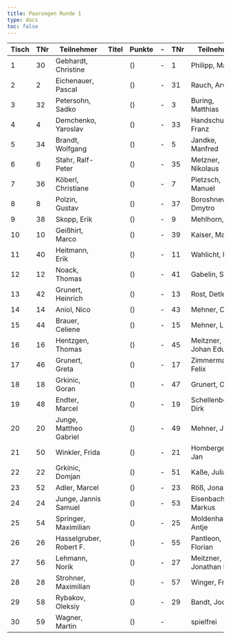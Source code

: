 ```yaml
---
title: Paarungen Runde 1
type: docs
toc: false
---
```


| Tisch | TNr | Teilnehmer              | Titel | Punkte | - | TNr | Teilnehmer             | Titel | Punkte | Ergebnis |
|-------|-----|--------------------------|-------|--------|---|-----|------------------------|-------|--------|----------|
| 1     | 30  | Gebhardt, Christine      |       | ()     | - | 1   | Philipp, Mathias       |       | ()     | 0 - 1    |
| 2     | 2   | Eichenauer, Pascal       |       | ()     | - | 31  | Rauch, Arwid           |       | ()     | 1 - 0    |
| 3     | 32  | Petersohn, Sadko         |       | ()     | - | 3   | Buring, Matthias       |       | ()     | 0 - 1    |
| 4     | 4   | Demchenko, Yaroslav      |       | ()     | - | 33  | Handschuh, Franz       |       | ()     | 1 - 0    |
| 5     | 34  | Brandt, Wolfgang         |       | ()     | - | 5   | Jandke, Manfred        |       | ()     | 0 - 1    |
| 6     | 6   | Stahr, Ralf-Peter        |       | ()     | - | 35  | Metzner, Nikolaus      |       | ()     | 1 - 0    |
| 7     | 36  | Köberl, Christiane       |       | ()     | - | 7   | Pietzsch, Manuel       |       | ()     | 0 - 1    |
| 8     | 8   | Polzin, Gustav           |       | ()     | - | 37  | Boroshnev, Dmytro      |       | ()     | ½ - ½    |
| 9     | 38  | Skopp, Erik              |       | ()     | - | 9   | Mehlhorn, Uwe          |       | ()     | 0 - 1    |
| 10    | 10  | Geißhirt, Marco          |       | ()     | - | 39  | Kaiser, Markus         |       | ()     | 1 - 0    |
| 11    | 40  | Heitmann, Erik           |       | ()     | - | 11  | Wahlicht, Mike         |       | ()     | 0 - 1    |
| 12    | 12  | Noack, Thomas            |       | ()     | - | 41  | Gabelin, Simon         |       | ()     | 1 - 0    |
| 13    | 42  | Grunert, Heinrich        |       | ()     | - | 13  | Rost, Detlef           |       | ()     | 0 - 1    |
| 14    | 14  | Aniol, Nico              |       | ()     | - | 43  | Mehner, Clara          |       | ()     | 1 - 0    |
| 15    | 44  | Brauer, Celiene          |       | ()     | - | 15  | Mehner, Lorenz         |       | ()     | 0 - 1    |
| 16    | 16  | Hentzgen, Thomas         |       | ()     | - | 45  | Meitzner, Johan Eduard |       | ()     | 0 - 1    |
| 17    | 46  | Grunert, Greta           |       | ()     | - | 17  | Zimmermann, Felix      |       | ()     | 0 - 1    |
| 18    | 18  | Grkinic, Goran           |       | ()     | - | 47  | Grunert, Olga          |       | ()     | 1 - 0    |
| 19    | 48  | Endter, Marcel           |       | ()     | - | 19  | Schellenberger, Dirk   |       | ()     | ½ - ½    |
| 20    | 20  | Junge, Mattheo Gabriel   |       | ()     | - | 49  | Mehner, Joerg          |       | ()     | 1 - 0    |
| 21    | 50  | Winkler, Frida           |       | ()     | - | 21  | Homberger, Jan         |       | ()     | 0 - 1    |
| 22    | 22  | Grkinic, Domjan          |       | ()     | - | 51  | Kaße, Julian           |       | ()     | 1 - 0    |
| 23    | 52  | Adler, Marcel            |       | ()     | - | 23  | Röß, Jonas             |       | ()     | 0 - 1    |
| 24    | 24  | Junge, Jannis Samuel     |       | ()     | - | 53  | Eisenbach, Markus      |       | ()     | 0 - 1    |
| 25    | 54  | Springer, Maximilian     |       | ()     | - | 25  | Moldenhauer, Antje     |       | ()     | ½ - ½    |
| 26    | 26  | Hasselgruber, Robert F.  |       | ()     | - | 55  | Pantleon, Florian      |       | ()     | 1 - 0    |
| 27    | 56  | Lehmann, Norik           |       | ()     | - | 27  | Meitzner, Jonathan F.  |       | ()     | 0 - 1    |
| 28    | 28  | Strohner, Maximilian     |       | ()     | - | 57  | Winger, Frank          |       | ()     | 1 - 0    |
| 29    | 58  | Rybakov, Oleksiy         |       | ()     | - | 29  | Bandt, Jochen          |       | ()     | ½ - ½    |
| 30    | 59  | Wagner, Martin           |       | ()     | - |     | spielfrei              |       | ()     | +        |

